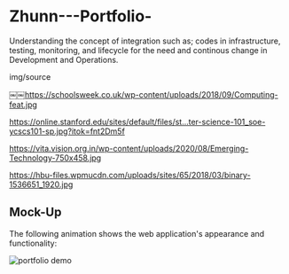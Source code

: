 # Zhunn---Portfolio-

Understanding the concept of integration such as; codes in infrastructure, testing, monitoring, and lifecycle for the need and continous change in Development and Operations.

img/source

￼￼https://schoolsweek.co.uk/wp-content/uploads/2018/09/Computing-feat.jpg

https://online.stanford.edu/sites/default/files/st…ter-science-101_soe-ycscs101-sp.jpg?itok=fnt2Dm5f

https://vita.vision.org.in/wp-content/uploads/2020/08/Emerging-Technology-750x458.jpg

https://hbu-files.wpmucdn.com/uploads/sites/65/2018/03/binary-1536651_1920.jpg


## Mock-Up

The following animation shows the web application's appearance and functionality:

![portfolio demo](./Assets/02-advanced-css-homework-demo.gif)
